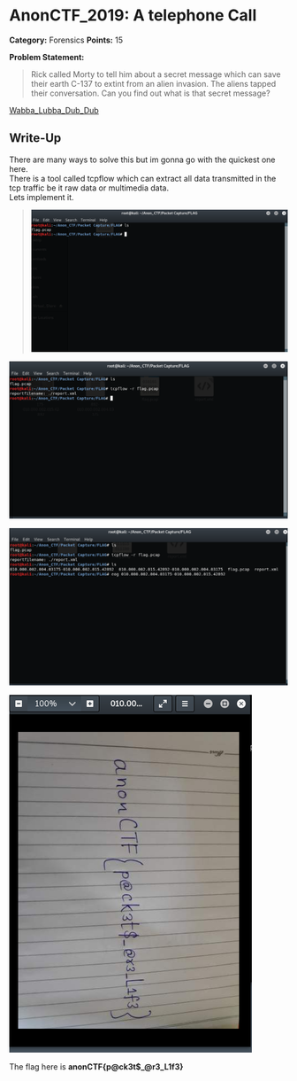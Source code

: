 # AnonCTF_2019: A telephone Call

**Category:** Forensics
**Points:** 15

**Problem Statement:**

>Rick called Morty to tell him about a secret message which can save their earth C-137 to extint from an alien invasion.
The aliens tapped their conversation.
Can you find out what is that secret message?

<A href="https://drive.google.com/open?id=1FF2jcAmch00fUo23rmehSle5LLqHHJvl">Wabba_Lubba_Dub_Dub</A>

## Write-Up
There are many ways to solve this but im gonna go with the quickest one here.<BR>
There is a tool called tcpflow which can extract all data transmitted in the tcp traffic be it raw data or multimedia data.<BR>
Lets implement it.<BR>

> ![Attached Image](Capture.PNG)

 ![Attached Image](Capture2.png)

 ![Attached Image](Capture3.PNG)

 ![Attached Image](Capture4.PNG)

The flag here is <b>anonCTF{p@ck3t$_@r3_L1f3}</b>

